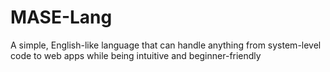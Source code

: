 # MASE-Lang
A simple, English-like language that can handle anything  from system-level code to web apps while being intuitive and beginner-friendly

